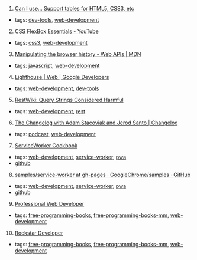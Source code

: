 1. [Can I use... Support tables for HTML5, CSS3, etc](http://caniuse.com/)
  * tags: [dev-tools](tags/dev-tools.md), [web-development](tags/web-development.md)
2. [CSS FlexBox Essentials - YouTube](https://youtu.be/G7EIAgfkhmg)
  * tags: [css3](tags/css3.md), [web-development](tags/web-development.md)
3. [Manipulating the browser history - Web APIs | MDN](https://developer.mozilla.org/en-US/docs/Web/API/History_API)
  * tags: [javascript](tags/javascript.md), [web-development](tags/web-development.md)
4. [Lighthouse | Web | Google Developers](https://developers.google.com/web/tools/lighthouse/)
  * tags: [web-development](tags/web-development.md), [dev-tools](tags/dev-tools.md)
5. [RestWiki: 
Query Strings Considered Harmful](http://web.archive.org/web/20070815111413/http://rest.blueoxen.net/cgi-bin/wiki.pl?QueryStringsConsideredHarmful)
  * tags: [web-development](tags/web-development.md), [rest](tags/rest.md)
6. [The Changelog with Adam Stacoviak and Jerod Santo | Changelog](https://changelog.com/podcast)
  * tags: [podcast](tags/podcast.md), [web-development](tags/web-development.md)
7. [ServiceWorker Cookbook](https://serviceworke.rs/)
  * tags: [web-development](tags/web-development.md), [service-worker](tags/service-worker.md), [pwa](tags/pwa.md)
  * [github](https://github.com/mozilla/serviceworker-cookbook)
8. [samples/service-worker at gh-pages · GoogleChrome/samples · GitHub](https://github.com/GoogleChrome/samples/tree/gh-pages/service-worker)
  * tags: [web-development](tags/web-development.md), [service-worker](tags/service-worker.md), [pwa](tags/pwa.md)
  * [github](https://github.com/GoogleChrome/samples/tree/gh-pages/service-worker)
9. [Professional Web Developer](http://eimaung.com/professional-web-developer)
  * tags: [free-programming-books](tags/free-programming-books.md), [free-programming-books-mm](tags/free-programming-books-mm.md), [web-development](tags/web-development.md)
10. [Rockstar Developer](http://eimaung.com/rockstar-developer)
  * tags: [free-programming-books](tags/free-programming-books.md), [free-programming-books-mm](tags/free-programming-books-mm.md), [web-development](tags/web-development.md)
